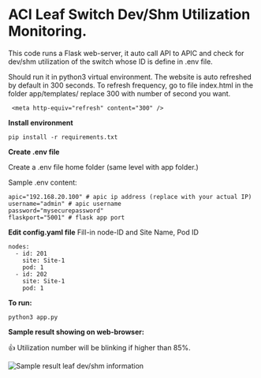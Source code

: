 # ACI Leaf Switch Dev/Shm Utilization Monitoring.

This code runs a Flask web-server, it auto call API to APIC and check for dev/shm utilization of the switch whose ID is define in .env file.

Should run it in python3 virtual environment. The website is auto refreshed by default in 300 seconds. To refresh frequency, go to file index.html in the folder app/templates/ replace 300 with number of second you want.

```
 <meta http-equiv="refresh" content="300" />
```

**Install environment**

```
pip install -r requirements.txt
```

**Create .env file**

Create a .env file home folder (same level with app folder.)

Sample .env content:

```
apic="192.168.20.100" # apic ip address (replace with your actual IP)
username="admin" # apic username
password="mysecurepassword"
flaskport="5001" # flask app port
```

**Edit config.yaml file**
Fill-in node-ID and Site Name, Pod ID

```
nodes:
  - id: 201
    site: Site-1
    pod: 1
  - id: 202
    site: Site-1
    pod: 1

```

**To run:**

```
python3 app.py
```

**Sample result showing on web-browser:**

:+1: Utilization number will be blinking if higher than 85%.

![Sample result leaf dev/shm information](/assets/images/utilization1.png)

